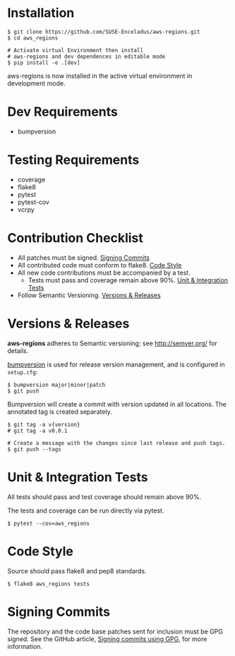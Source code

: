 Installation
============

```shell
$ git clone https://github.com/SUSE-Enceladus/aws-regions.git
$ cd aws_regions

# Activate virtual Environment then install
# aws-regions and dev dependences in editable mode
$ pip install -e .[dev]
```

aws-regions is now installed in the active virtual environment in development
mode.

Dev Requirements
================

- bumpversion

Testing Requirements
====================

- coverage
- flake8
- pytest
- pytest-cov
- vcrpy

Contribution Checklist
======================

- All patches must be signed. [Signing Commits](#signing-commits)
- All contributed code must conform to flake8. [Code Style](#code-style)
- All new code contributions must be accompanied by a test.
    - Tests must pass and coverage remain above 90%. [Unit & Integration Tests](#unit-&-integration-tests)
- Follow Semantic Versioning. [Versions & Releases](#versions-&-releases)

Versions & Releases
===================

**aws-regions** adheres to Semantic versioning; see <http://semver.org/> for
details.

[bumpversion](https://pypi.python.org/pypi/bumpversion/) is used for
release version management, and is configured in `setup.cfg`:

```shell
$ bumpversion major|minor|patch
$ git push
```

Bumpversion will create a commit with version updated in all locations.
The annotated tag is created separately.

```shell
$ git tag -a v{version}
# git tag -a v0.0.1

# Create a message with the changes since last release and push tags.
$ git push --tags
```

Unit & Integration Tests
========================

All tests should pass and test coverage should remain above 90%.

The tests and coverage can be run directly via pytest.

```shell
$ pytest --cov=aws_regions
```

Code Style
==========

Source should pass flake8 and pep8 standards.

```shell
$ flake8 aws_regions tests
```

Signing Commits
===============

The repository and the code base patches sent for inclusion must be GPG
signed. See the GitHub article, [Signing commits using
GPG](https://help.github.com/articles/signing-commits-using-gpg/), for
more information.
